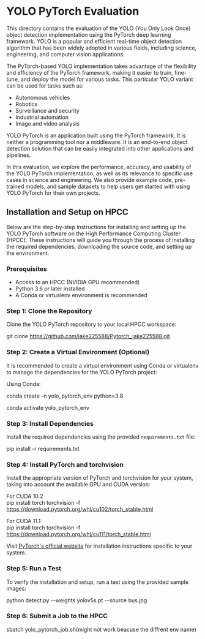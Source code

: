 # YOLO PyTorch Evaluation

This directory contains the evaluation of the YOLO (You Only Look Once) object detection implementation using the PyTorch deep learning framework. YOLO is a popular and efficient real-time object detection algorithm that has been widely adopted in various fields, including science, engineering, and computer vision applications.

The PyTorch-based YOLO implementation takes advantage of the flexibility and efficiency of the PyTorch framework, making it easier to train, fine-tune, and deploy the model for various tasks. This particular YOLO variant can be used for tasks such as:

- Autonomous vehicles
- Robotics
- Surveillance and security
- Industrial automation
- Image and video analysis

YOLO PyTorch is an application built using the PyTorch framework. It is neither a programming tool nor a middleware. It is an end-to-end object detection solution that can be easily integrated into other applications and pipelines.

In this evaluation, we explore the performance, accuracy, and usability of the YOLO PyTorch implementation, as well as its relevance to specific use cases in science and engineering. We also provide example code, pre-trained models, and sample datasets to help users get started with using YOLO PyTorch for their own projects.

## Installation and Setup on HPCC

Below are the step-by-step instructions for installing and setting up the YOLO PyTorch software on the High Performance Computing Cluster (HPCC). These instructions will guide you through the process of installing the required dependencies, downloading the source code, and setting up the environment.

### Prerequisites

- Access to an HPCC (NVIDIA GPU recommended)
- Python 3.6 or later installed
- A Conda or virtualenv environment is recommended

### Step 1: Clone the Repository

Clone the YOLO PyTorch repository to your local HPCC workspace:

git clone https://github.com/jake225588/Pytorch_jake225588.git

### Step 2: Create a Virtual Environment (Optional)

It is recommended to create a virtual environment using Conda or virtualenv to manage the dependencies for the YOLO PyTorch project:

Using Conda:

conda create -n yolo_pytorch_env python=3.8

conda activate yolo_pytorch_env

### Step 3: Install Dependencies

Install the required dependencies using the provided `requirements.txt` file:

pip install -r requirements.txt

### Step 4: Install PyTorch and torchvision

Install the appropriate version of PyTorch and torchvision for your system, taking into account the available GPU and CUDA version:

For CUDA 10.2
<br>pip install torch torchvision -f https://download.pytorch.org/whl/cu102/torch_stable.html

For CUDA 11.1
<br>pip install torch torchvision -f https://download.pytorch.org/whl/cu111/torch_stable.html


Visit [PyTorch's official website](https://pytorch.org/get-started/locally/) for installation instructions specific to your system.


### Step 5: Run a Test
To verify the installation and setup, run a test using the provided sample images:

python detect.py --weights yolov5s.pt --source bus.jpg


### Step 6: Submit a Job to the HPCC


sbatch yolo_pytorch_job.sh(might not work beacuse the diffrent env name)

